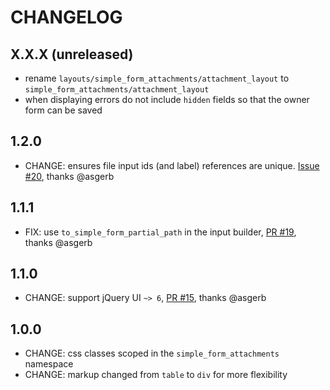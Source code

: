 # CHANGELOG

## X.X.X (unreleased)

* rename `layouts/simple_form_attachments/attachment_layout` to `simple_form_attachments/attachment_layout`
* when displaying errors do not include `hidden` fields so that the owner form can be saved

## 1.2.0

* CHANGE: ensures file input ids (and label) references are unique. [Issue #20](https://github.com/tomasc/simple_form_attachments/issues/20), thanks @asgerb

## 1.1.1

* FIX: use `to_simple_form_partial_path` in the input builder, [PR #19](https://github.com/tomasc/simple_form_attachments/pull/19), thanks @asgerb

## 1.1.0

* CHANGE: support jQuery UI `~> 6`, [PR #15](https://github.com/tomasc/simple_form_attachments/pull/15), thanks @asgerb

## 1.0.0

* CHANGE: css classes scoped in the `simple_form_attachments` namespace
* CHANGE: markup changed from `table` to `div` for more flexibility
